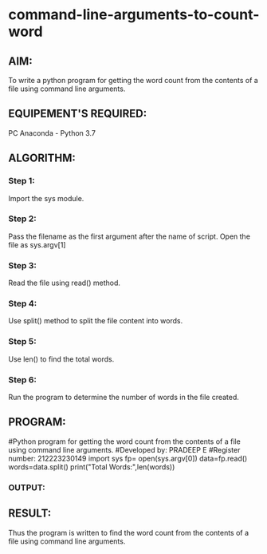 # command-line-arguments-to-count-word
## AIM:
To write a python program for getting the word count from the contents of a file using command line arguments.
## EQUIPEMENT'S REQUIRED: 
PC
Anaconda - Python 3.7
## ALGORITHM: 
### Step 1:
Import the sys module.

### Step 2:
Pass the filename as the first argument after the name of script. Open the file as sys.argv[1]

### Step 3:
Read the file using read() method.

### Step 4:
Use split() method to split the file content into words.

### Step 5:
Use len() to find the total words.

### Step 6:
Run the program to determine the number of words in the file created.

## PROGRAM:
#Python program for getting the word count from the contents of a file using command line arguments.
#Developed by: PRADEEP E
#Register number: 212223230149
import sys
fp= open(sys.argv[0])
data=fp.read()
words=data.split()
print("Total Words:",len(words))
### OUTPUT:



## RESULT:
Thus the program is written to find the word count from the contents of a file using command line arguments.
